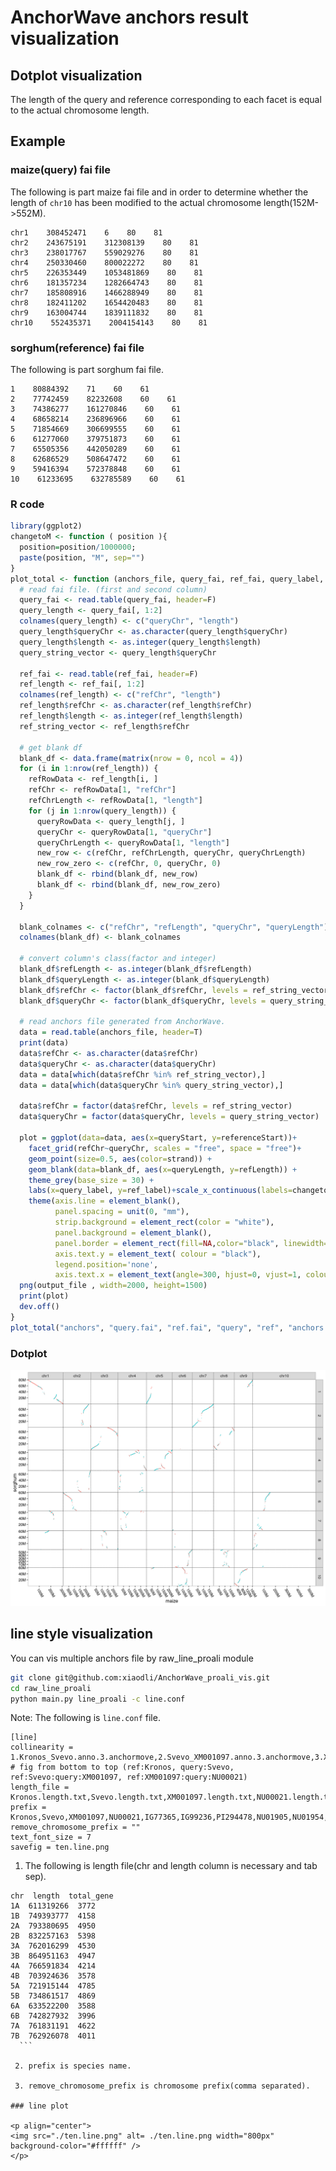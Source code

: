 # AnchorWave anchors result visualization

## Dotplot visualization

The length of the query and reference corresponding to each facet is equal to the actual chromosome length.

## Example

### maize(query) fai file

The following is part maize fai file and in order to determine whether the length of `chr10` has been modified to the actual chromosome length(152M->552M).

```text
chr1    308452471    6    80    81
chr2    243675191    312308139    80    81
chr3    238017767    559029276    80    81
chr4    250330460    800022272    80    81
chr5    226353449    1053481869    80    81
chr6    181357234    1282664743    80    81
chr7    185808916    1466288949    80    81
chr8    182411202    1654420483    80    81
chr9    163004744    1839111832    80    81
chr10    552435371    2004154143    80    81
```

### sorghum(reference) fai file

The following is part sorghum fai file.

```text
1    80884392    71    60    61
2    77742459    82232608    60    61
3    74386277    161270846    60    61
4    68658214    236896966    60    61
5    71854669    306699555    60    61
6    61277060    379751873    60    61
7    65505356    442050289    60    61
8    62686529    508647472    60    61
9    59416394    572378848    60    61
10    61233695    632785589    60    61
```

### R code

```R
library(ggplot2)
changetoM <- function ( position ){
  position=position/1000000;
  paste(position, "M", sep="")
}
plot_total <- function (anchors_file, query_fai, ref_fai, query_label, ref_label, output_file){
  # read fai file. (first and second column)
  query_fai <- read.table(query_fai, header=F)
  query_length <- query_fai[, 1:2]
  colnames(query_length) <- c("queryChr", "length")
  query_length$queryChr <- as.character(query_length$queryChr)
  query_length$length <- as.integer(query_length$length)
  query_string_vector <- query_length$queryChr
  
  ref_fai <- read.table(ref_fai, header=F)
  ref_length <- ref_fai[, 1:2]
  colnames(ref_length) <- c("refChr", "length")
  ref_length$refChr <- as.character(ref_length$refChr)
  ref_length$length <- as.integer(ref_length$length)
  ref_string_vector <- ref_length$refChr
  
  # get blank df
  blank_df <- data.frame(matrix(nrow = 0, ncol = 4))
  for (i in 1:nrow(ref_length)) {
    refRowData <- ref_length[i, ]
    refChr <- refRowData[1, "refChr"]
    refChrLength <- refRowData[1, "length"]
    for (j in 1:nrow(query_length)) {
      queryRowData <- query_length[j, ]
      queryChr <- queryRowData[1, "queryChr"]
      queryChrLength <- queryRowData[1, "length"]
      new_row <- c(refChr, refChrLength, queryChr, queryChrLength)
      new_row_zero <- c(refChr, 0, queryChr, 0)
      blank_df <- rbind(blank_df, new_row)
      blank_df <- rbind(blank_df, new_row_zero)
    }
  }
  
  blank_colnames <- c("refChr", "refLength", "queryChr", "queryLength")
  colnames(blank_df) <- blank_colnames
  
  # convert column's class(factor and integer)
  blank_df$refLength <- as.integer(blank_df$refLength)
  blank_df$queryLength <- as.integer(blank_df$queryLength)
  blank_df$refChr <- factor(blank_df$refChr, levels = ref_string_vector)
  blank_df$queryChr <- factor(blank_df$queryChr, levels = query_string_vector)
  
  # read anchors file generated from AnchorWave.
  data = read.table(anchors_file, header=T)
  print(data)
  data$refChr <- as.character(data$refChr)
  data$queryChr <- as.character(data$queryChr)
  data = data[which(data$refChr %in% ref_string_vector),]
  data = data[which(data$queryChr %in% query_string_vector),]
  
  data$refChr = factor(data$refChr, levels = ref_string_vector)
  data$queryChr = factor(data$queryChr, levels = query_string_vector)
  
  plot = ggplot(data=data, aes(x=queryStart, y=referenceStart))+
    facet_grid(refChr~queryChr, scales = "free", space = "free")+
    geom_point(size=0.5, aes(color=strand)) + 
    geom_blank(data=blank_df, aes(x=queryLength, y=refLength)) +
    theme_grey(base_size = 30) +
    labs(x=query_label, y=ref_label)+scale_x_continuous(labels=changetoM, expand=c(0, 0)) + scale_y_continuous(labels=changetoM, expand=c(0, 0)) +
    theme(axis.line = element_blank(),
          panel.spacing = unit(0, "mm"),
          strip.background = element_rect(color = "white"),
          panel.background = element_blank(),
          panel.border = element_rect(fill=NA,color="black", linewidth=0.5, linetype="solid"),
          axis.text.y = element_text( colour = "black"),
          legend.position='none',
          axis.text.x = element_text(angle=300, hjust=0, vjust=1, colour = "black") )
  png(output_file , width=2000, height=1500)
  print(plot)
  dev.off()
}
plot_total("anchors", "query.fai", "ref.fai", "query", "ref", "anchors.png")
```

### Dotplot

<p align="center">
<img src="./anchors.png" alt= anchors.png width="800px" background-color="#ffffff" />
</p>

## line style visualization

You can vis multiple anchors file by raw_line_proali module

```bash
git clone git@github.com:xiaodli/AnchorWave_proali_vis.git
cd raw_line_proali
python main.py line_proali -c line.conf
```
  
Note:
The following is `line.conf` file.

```text
[line]
collinearity = 1.Kronos_Svevo.anno.3.anchormove,2.Svevo_XM001097.anno.3.anchormove,3.XM001097_NU00021.anno.3.anchormove,4.NU00021_IG77365.anno.3.anchormove,5.IG77365_IG99236.anno.3.anchormove,6.IG99236_PI294478.anno.3.anchormove,7.PI294478_NU01905.anno.3.anchormove,8.NU01905_NU01954.anno.3.anchormove,9.NU01954_Zavitan.anno.3.anchormove
# fig from bottom to top (ref:Kronos, query:Svevo, ref:Svevo:query:XM001097, ref:XM001097:query:NU00021)
length_file = Kronos.length.txt,Svevo.length.txt,XM001097.length.txt,NU00021.length.txt,IG77365.length.txt,IG99236.length.txt,PI294478.length.txt,NU01905.length.txt,NU01954.length.txt,Zavitan.length.txt
prefix = Kronos,Svevo,XM001097,NU00021,IG77365,IG99236,PI294478,NU01905,NU01954,Zavitan
remove_chromosome_prefix = ""
text_font_size = 7
savefig = ten.line.png
```

  1. The following is length file(chr and length column is necessary and tab sep).

  ```text
  chr  length  total_gene
  1A  611319266  3772
  1B  749393777  4158
  2A  793380695  4950
  2B  832257163  5398
  3A  762016299  4530
  3B  864951163  4947
  4A  766591834  4214
  4B  703924636  3578
  5A  721915144  4785
  5B  734861517  4869
  6A  633522200  3588
  6B  742827932  3996
  7A  761831191  4622
  7B  762926078  4011
    ```

   2. prefix is species name.

   3. remove_chromosome_prefix is chromosome prefix(comma separated).

### line plot

<p align="center">
<img src="./ten.line.png" alt= ./ten.line.png width="800px" background-color="#ffffff" />
</p>
